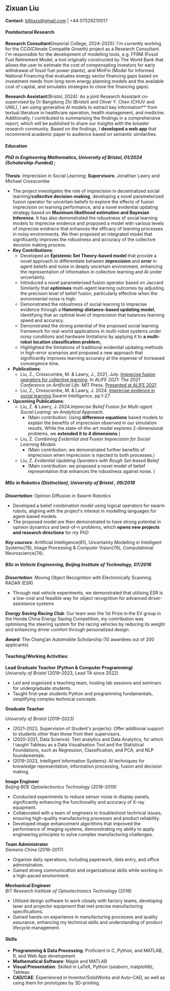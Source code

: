 ## Zixuan Liu

**Contact**: [bitliuzx@gmail.com](mailto:bitliuzx@gmail.com) | +44 07529210017

#### Postdoctoral Research

**Research Consultant**(Imperial College, 2024-2025): I'm currently working for the CCG(Climate Compatile Growth) project as a Research Consultant. I'm responsible for the development of modelling tools, e.g. FFRM (Fossil Fuel Retirement Model, a tool originally constructed by The World Bank that allows the user to estimate the cost of compensating investors for early withdrawal of fossil fuel power plants), and  MinFin (Model for Informed National Financing that evaluates energy sector financing gaps based on investment needs from long-term energy planning models and the available cost of capital, and simulates strategies to close the financing gaps). 

**Research Assistant**(Bristol, 2024): As a joint Research Assistant co-supervised by Dr Bangdong Zhi (Bristol) and Oliver Y. Chen (CHUV and UNIL), I am using generative AI models to extract key information** from textual literature in healthcare operation, health management, and medicine. Additionally, I contributed to summarising the findings in a comprehensive report, which will be published to share our insights with the broader research community. Based on the findings, I **developed a web app** that recommend academic paper to audience based on semantic similarities.

#### Education

##### PhD in Engineering Mathematics, University of Bristol, 01/2024  (*Scholarship-Funded) ;*

**Thesis**: Imprecision in Social Learning; **Supervisors**: Jonathan Lawry and Michael Crosscombe

- The project investigates the role of imprecision in decentralized social learning/**collective decision-making**, developing a novel parameterized fusion operator for uncertain beliefs to explore the effects of fusion imprecision on learning performance, and a novel evidential updating strategy based on **Maximum likelihood estimation and Bayesian Inference**. It has also demonstrated the robustness of social learning models to imprecise evidence and proposed a model with various levels of imprecise evidnece that enhances the efficacy of learning processes in noisy environments. We then proposed an integrated model that significantly improves the robustness and accuracy of the collective decision making process.
- **Key Contributions**:
  - Developed an **Epistemic Set Theory-based model** that provide a novel approach to differentiate between ***imprecision*** and ***error*** in agent beliefs and noise in  deeply uncertain environment, enhancing the representation of information in collective learning and AI under uncertainty.
  - Introduced a novel parameterised fusion operator based on Jaccard Similarity that **optimises** multi-agent learning outcomes by adjusting the precision level of belief fusion, particularly effective when the evironmental noise is high.
  - Demonstrated the robustness of social learning to imprecise evidence through a **Hamming-distance-based updating model**, identifying that an optimal level of imprecision that balances learning speed and accuracy.
  - Demonstrated the strong potential of the proposed social learning framework for real-world applications in multi-robot systems under noisy conditions and hardware limitations by applying it to **a multi-robot location classification problem,** 
  - Highlighted the limitations of traditional evidential updating methods in high-error scenarios and proposed a new approach that significantly improves learning accuracy at the expense of increased convergence time.
- **Publications**:
  - Liu, Z., Crosscombe, M. & Lawry, J., 2021, July. [Imprecise fusion operators for collective learning](https://doi.org/10.1162/isal_a_00407). In *ALIFE 2021: The 2021 Conference on Artificial Life*. MIT Press. [Presented at ALIFE 2021](https://youtu.be/utbxqsin5a0?si=fY7DKUhJR3TfwBxT)
  - Liu, Z., Crosscombe, M. & Lawry, J. 2024. [Imprecise evidence in social learning](https://doi.org/10.1007/s11721-024-00238-7).*Swarm Intelligence*, pp.1-27.
- **Upcoming Publications**:
  - Liu, Z. & Lawry, J. 2024.*Imprecise Belief Fusion for Multi-agent Social Learing: an Analytical Approach.* 
    - (Main contribution: Using **difference equations** based models to explain the benefits of imprecision observed in our simulation results. While the state-of-the-art model explores 2-dimensional problems, we **extended it to 4 dimensions**.)
  - Liu, Z. *Combining Evidential and Fusion Imprecision for Social Learning Models* 
    - (Main contribution: we demonstrated further benefits of imprecision when imprecision is injected to both processes.)
  - Liu, Z. *Evidential Updating Operators with Rough Set-based Belief*
    - (Main contribution: we proposed a novel model of belief representation that enhances the robustness against noise. )

##### MSc in Robotics (*Distinction*), University of Bristol , 09/2018

***Dissertation***: Opinion Diffusion in Swarm Robotics

- Developed a belief combination model using logical operators for swarm robots, aligning with the project's interest in modelling languages for agent-based models. 
- The proposed model are then demonstrated to have strong potential in opinion dynamics and best-of-n problems, which **opens new projects and research directions** for my PhD

***Key courses***: Aritificial Intelligence(81), Uncertainty Modelling in Intelligent Systems(78), Image Processing & Computer Vision(76), Computational Neuroscience(74).

##### BSc in Vehicle Engineering, Beijing Institute of Technology, 07/2016

***Dissertation***: Moving Object Recognition with Electronically Scanning RADAR (ESR)

- Through real vehicle experiments, we demonstrated that utilising ESR is a low-cost and feasible way for object recognition for advanced driver-assistance systems

***Energy Saving Racing Club***:  Our team won the 1st Prize in the EV group in the Honda China Energy Saving Competition, my contribution was optimising the steering system for the racing vehicles by reducing its weight and enhancing driver comfort through personalized design.

***Award***: The Chang’an Automobile Scholarship (10 awardees out of 200 applicants)

#### Teaching/Working Activities:

**Lead Graduate Teacher (Python & Computer Programming)**  
*University of Bristol* (2019–2023, Lead TA since 2022)

- Led and organized a teaching team, hosting lab sessions and seminars for undergraduate students.
- Taught first-year students Python and programming fundamentals, simplifying complex technical concepts.

**Graduate Teacher**

*University of Bristol* (2019–2023)

- (2021-2023, Supervision of Student's projects): Offer additional support to students other than those from their supervisors.
- (2020-2021, Data Science): Text analytics and Data Analytics, for which I taught Tableau as a Data Visualisation Tool and the Statistical Foundations, such as Regression, Classification, and PCA, and NLP foundamentals.
- (2019-2023, Intelligent Information Systems): AI techniques for knowledge representation, information processing, fusion and decision making. 

**Image Engineer**  
*Beijing BOE Optoelectronics Technology* (2018–2019)  

- Conducted experiments to reduce sensor noise in display panels, significantly enhancing the functionality and accuracy of X-ray equipment.
- Collaborated with a team of engineers to troubleshoot technical issues, ensuring high-quality manufacturing processes and product reliability.
- Developed image enhancement algorithms that improved the performance of imaging systems, demonstrating my ability to apply engineering principles to solve complex manufacturing challenges.

**Team Administrator**  
*Siemens China* (2016–2017)  

- Organise daily operations, including paperwork, data entry, and office administration.
- Gained strong communication and organizational skills while working in a high-paced environment.

**Mechanical Engineer**  
*BIT Research Institute of Optoelectronics Technology* (2016)  

- Utilized design software to work closely with factory teams, developing laser and projector equipment that met precise manufacturing specifications.
- Gained hands-on experience in manufacturing processes and quality assurance, enhancing my technical skills and understanding of product lifecycle management.

#### Skills

- **Programming & Data Processing**: Proficient in C, Python, and MATLAB, R, and Web App development 
- **Mathematical Software**: Maple and MATLAB
- **Visual Presentation**: Skilled in LaTeX, Python (seaborn, matplotlib), Tableau
- **CAD/CAE**: Experienced in Inventor/SolidWorks and Auto-CAD, as well as using them for prototypes by 3D-printing.

